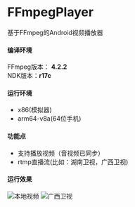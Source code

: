 # FFmpegPlayer
基于FFmpeg的Android视频播放器

#### 编译环境
FFmpeg版本： **4.2.2**    
NDK版本：**r17c** 
#### 运行环境
* x86(模拟器)
* arm64-v8a(64位手机)
#### 功能点
* 支持播放视频（音视频已同步）
* rtmp直播流(比如：湖南卫视，广西卫视)
#### 运行效果
![本地视频](https://github.com/wanglongsoft/FFmpegPlayer/tree/master/images/video.png)
![广西卫视](https://github.com/wanglongsoft/FFmpegPlayer/tree/master/images/rtmp.png)
